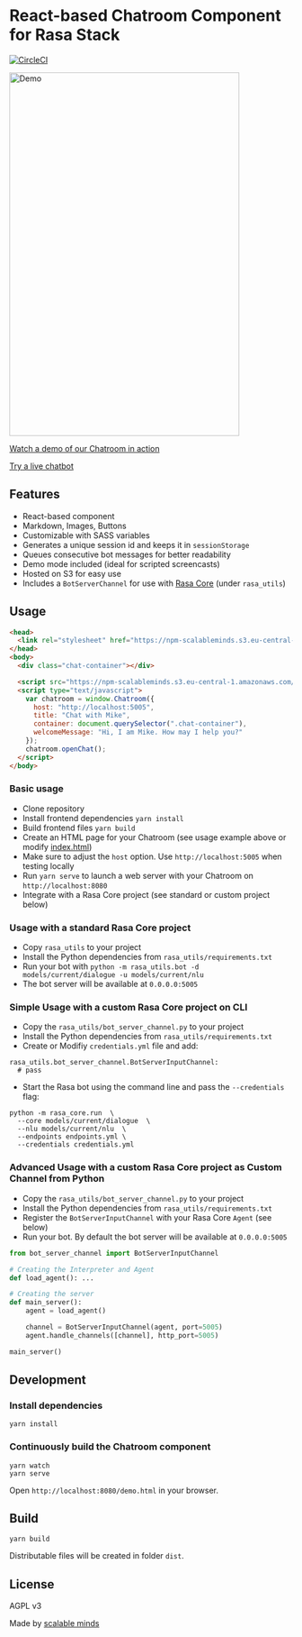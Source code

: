 # React-based Chatroom Component for Rasa Stack

[![CircleCI](https://circleci.com/gh/scalableminds/chatroom.svg?style=svg)](https://circleci.com/gh/scalableminds/chatroom)

<a href="https://npm-scalableminds.s3.eu-central-1.amazonaws.com/@scalableminds/chatroom@master/demo.html"><img src="https://npm-scalableminds.s3.amazonaws.com/%40scalableminds/chatroom/demo.gif" alt="Demo" width="409" height="645" /></a>

[Watch a demo of our Chatroom in action](https://npm-scalableminds.s3.eu-central-1.amazonaws.com/@scalableminds/chatroom@master/demo.html)

[Try a live chatbot](https://scalableminds.com/)

## Features

* React-based component
* Markdown, Images, Buttons
* Customizable with SASS variables
* Generates a unique session id and keeps it in `sessionStorage`
* Queues consecutive bot messages for better readability
* Demo mode included (ideal for scripted screencasts)
* Hosted on S3 for easy use
* Includes a `BotServerChannel` for use with [Rasa Core](https://github.com/rasahq/rasa_core) (under `rasa_utils`)

## Usage

```html
<head>
  <link rel="stylesheet" href="https://npm-scalableminds.s3.eu-central-1.amazonaws.com/@scalableminds/chatroom@master/dist/Chatroom.css" />
</head>
<body>
  <div class="chat-container"></div>

  <script src="https://npm-scalableminds.s3.eu-central-1.amazonaws.com/@scalableminds/chatroom@master/dist/Chatroom.js"/></script>
  <script type="text/javascript">
    var chatroom = window.Chatroom({
      host: "http://localhost:5005",
      title: "Chat with Mike",
      container: document.querySelector(".chat-container"),
      welcomeMessage: "Hi, I am Mike. How may I help you?"
    });
    chatroom.openChat();
  </script>
</body>
```

### Basic usage

* Clone repository
* Install frontend dependencies `yarn install`
* Build frontend files `yarn build`
* Create an HTML page for your Chatroom (see usage example above or modify [index.html](./index.html))
* Make sure to adjust the `host` option. Use `http://localhost:5005` when testing locally
* Run `yarn serve` to launch a web server with your Chatroom on `http://localhost:8080`
* Integrate with a Rasa Core project (see standard or custom project below)

### Usage with a standard Rasa Core project

* Copy `rasa_utils` to your project
* Install the Python dependencies from `rasa_utils/requirements.txt`
* Run your bot with `python -m rasa_utils.bot -d models/current/dialogue -u models/current/nlu`
* The bot server will be available at `0.0.0.0:5005`


### Simple Usage with a custom Rasa Core project on CLI
* Copy the `rasa_utils/bot_server_channel.py` to your project
* Install the Python dependencies from `rasa_utils/requirements.txt`
* Create or Modifiy `credentials.yml` file and add:
```
rasa_utils.bot_server_channel.BotServerInputChannel:
  # pass
```
* Start the Rasa bot using the command line and pass the `--credentials` flag:
```
python -m rasa_core.run  \
  --core models/current/dialogue  \
  --nlu models/current/nlu  \
  --endpoints endpoints.yml \
  --credentials credentials.yml
```


### Advanced Usage with a custom Rasa Core project as Custom Channel from Python
* Copy the `rasa_utils/bot_server_channel.py` to your project
* Install the Python dependencies from `rasa_utils/requirements.txt`
* Register the `BotServerInputChannel` with your Rasa Core `Agent` (see below)
* Run your bot. By default the bot server will be available at `0.0.0.0:5005`

```python
from bot_server_channel import BotServerInputChannel

# Creating the Interpreter and Agent
def load_agent(): ...

# Creating the server
def main_server():
    agent = load_agent()

    channel = BotServerInputChannel(agent, port=5005)
    agent.handle_channels([channel], http_port=5005)

main_server()
```

## Development

### Install dependencies

```
yarn install
```

### Continuously build the Chatroom component

```
yarn watch
yarn serve
```

Open `http://localhost:8080/demo.html` in your browser.

## Build

```
yarn build
```

Distributable files will be created in folder `dist`.

## License

AGPL v3

Made by [scalable minds](https://scalableminds.com)
